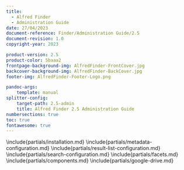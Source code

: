 ```yaml
---
title:
  - Alfred Finder
  - Administration Guide
date: 27/04/2023
document-reference: Finder/Administration Guide/2.5
document-revision: 1.0
copyright-year: 2023

product-version: 2.5
product-color: 5baaa2
frontpage-background-img: AlfredFinder-FrontCover.jpg
backcover-background-img: AlfredFinder-BackCover.jpg
footer-img: AlfredFinder-Footer-Logo.png

pandoc-args:
    template: manual
splitter-config:
    target-path: 2.5-admin
    title: Alfred Finder 2.5 Administration Guide
numbersections: true
toc: true
fontawesome: true
---
```


\include{partials/installation.md}
\include{partials/metadata-configuration.md}
\include{partials/result-list-configuration.md}
\include{partials/search-configuration.md}
\include{partials/facets.md}
\include{partials/components.md}
\include{partials/google-drive.md}
